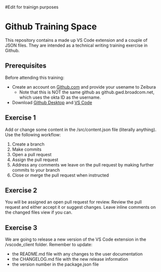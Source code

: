 #Edit for trainign purposes
# Github Training Space

This repository contains a made up VS Code extension and a couple of JSON files. They are intended as a technical writing training exercise in Github.

## Prerequisites

Before attending this training:

- Create an account on [Github.com](www.github.com) and provide your usename to Zeibura
  - Note that this is NOT the same github as github.gwd.broadcom.net, which uses the okta ID as the username.
- Download [Github Desktop](https://desktop.github.com/) and [VS Code](https://code.visualstudio.com/)

## Exercise 1

Add or change some content in the /src/content.json file (literally anything). Use the following workflow: 

1. Create a branch
2. Make commits
3. Open a pull request 
4. Assign the pull request
5. Address any comments we leave on the pull request by making further commits to your branch
6. Close or merge the pull request when instructed

## Exercise 2

You will be assigned an open pull request for review. Review the pull request and either accept it or suggest changes. Leave inline comments on the changed files view if you can.

## Exercise 3

We are going to release a new version of the VS Code extension in the /vscode_client folder. Remember to update:

- the README.md file with any changes to the user documentation
- the CHANGELOG.md file with the new release information
- the version number in the package.json file 
